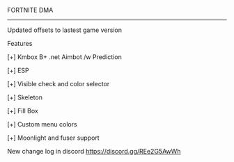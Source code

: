 FORTNITE DMA
_______________________________________________________________________

Updated offsets to lastest game version

Features

[+] Kmbox B+ .net Aimbot /w Prediction

[+] ESP

[+] Visible check and color selector

[+] Skeleton

[+] Fill Box

[+] Custom menu colors

[+] Moonlight and fuser support

New change log in discord
https://discord.gg/REe2G5AwWh
